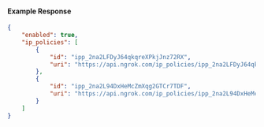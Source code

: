 <!-- Code generated for API Clients. DO NOT EDIT. -->

#### Example Response

```json
{
	"enabled": true,
	"ip_policies": [
		{
			"id": "ipp_2na2LFDyJ64qkqreXPkjJnz72RX",
			"uri": "https://api.ngrok.com/ip_policies/ipp_2na2LFDyJ64qkqreXPkjJnz72RX"
		},
		{
			"id": "ipp_2na2L94DxHeMcZmXqg2GTCr7TDF",
			"uri": "https://api.ngrok.com/ip_policies/ipp_2na2L94DxHeMcZmXqg2GTCr7TDF"
		}
	]
}
```
